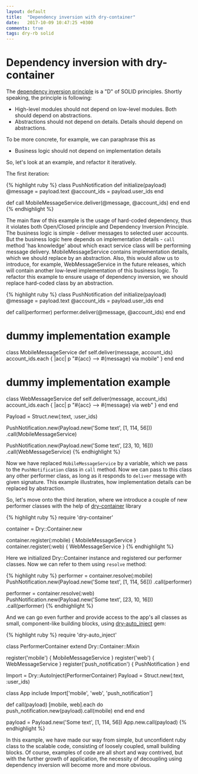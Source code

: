 ```yaml
---
layout: default
title:  "Dependency inversion with dry-container"
date:   2017-10-09 10:47:25 +0300
comments: true
tags: dry-rb solid
---
```


# Dependency inversion with dry-container

The [dependency inversion principle][wiki] is a "D" of SOLID principles. Shortly speaking, the principle is following:

* High-level modules should not depend on low-level modules. Both should depend on abstractions.
* Abstractions should not depend on details. Details should depend on abstractions.

To be more concrete, for example, we can paraphrase this as

* Business logic should not depend on implementation details

So, let's look at an example, and refactor it iteratively.

The first iteration:

{% highlight ruby %}
class PushNotification
  def initialize(payload)
    @message = payload.text
    @account_ids = payload.user_ids
  end

  def call
    MobileMessageService.deliver(@message, @account_ids)
  end
end
{% endhighlight %}

The main flaw of this example is the usage of hard-coded dependency, thus it violates both Open/Closed principle and Dependency Inversion Principle.
The business logic is simple - deliver messages to selected user accounts. But the business logic here depends on implementation details -
`call` method 'has knowledge' about which exact service class will be performing message delivery. MobileMessageService contains implementation
details, which we should replace by an abstraction. Also, this would allow us to introduce, for example, WebMessageService in the future releases,
which will contain another low-level implementation of this business logic. To refactor this example
to ensure usage of dependency inversion, we should replace hard-coded class by an abstraction.

{% highlight ruby %}
class PushNotification
  def initialize(payload)
    @message = payload.text
    @account_ids = payload.user_ids
  end

  def call(performer)
    performer.deliver(@message, @account_ids)
  end
end

# dummy implementation example
class MobileMessageService
  def self.deliver(message, account_ids)
    account_ids.each { |acc| p "#{acc} --> #{message} via mobile" }
  end
end

# dummy implementation example
class WebMessageService
  def self.deliver(message, account_ids)
    account_ids.each { |acc| p "#{acc} --> #{message} via web" }
  end
end

Payload = Struct.new(:text, :user_ids)

PushNotification.new(Payload.new('Some text', [1, 114, 56]))
                .call(MobileMessageService)

PushNotification.new(Payload.new('Some text', [23, 10, 16]))
                .call(WebMessageService)
{% endhighlight %}

Now we have replaced `MobileMessageService` by a variable, which we pass to the `PushNotification` class in `call`
method. Now we can pass to this class any other performer class, as long as it responds to `deliver` message with given signature.
This example illustrates, how implementation details can be replaced by abstraction.

So, let's move onto the third iteration, where we introduce a couple of new performer classes with the help of [dry-container][dry-container]
library

{% highlight ruby %}
require 'dry-container'

container = Dry::Container.new

container.register(:mobile) { MobileMessageService }
container.register(:web) { WebMessageService }
{% endhighlight %}

Here we initialized Dry::Container instance and registered our performer classes. Now we can refer to them using `resolve` method:

{% highlight ruby %}
performer = container.resolve(:mobile)
PushNotification.new(Payload.new('Some text', [1, 114, 56]))
                .call(performer)

performer = container.resolve(:web)
PushNotification.new(Payload.new('Some text', [23, 10, 16]))
                .call(performer)
{% endhighlight %}

And we can go even further and provide access to the app's all classes as small, component-like building blocks, using [dry-auto_inject][dry-auto_inject] gem:

{% highlight ruby %}
require 'dry-auto_inject'

class PerformerContainer
  extend Dry::Container::Mixin

  register('mobile') { MobileMessageService }
  register('web') { WebMessageService }
  register('push_notification') { PushNotification }
end

Import = Dry::AutoInject(PerformerContainer)
Payload = Struct.new(:text, :user_ids)

class App
  include Import['mobile', 'web', 'push_notification']

  def call(payload)
    [mobile, web].each do
      push_notification.new(payload).call(mobile)
    end
  end
end

payload = Payload.new('Some text', [1, 114, 56])
App.new.call(payload)
{% endhighlight %}

In this example, we have made our way from simple, but unconfident ruby class to the scalable code, consisting of loosely coupled, small building blocks. Of course, examples of code are all short and way contrived, but with the further growth of application, the necessity of decoupling using dependency inversion will become more and more obvious.

[dry-container]: http://dry-rb.org/gems/dry-container/
[dry-auto_inject]: http://dry-rb.org/gems/dry-auto_inject
[wiki]: https://en.wikipedia.org/wiki/Dependency_inversion_principle
